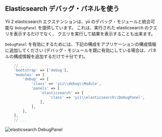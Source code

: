 Elasticsearch デバッグ・パネルを使う
------------------------------------

Yii 2 elasticsearch エクステンションは、yii のデバッグ・モジュールと統合可能な `DebugPanel` を提供しています。
これは、実行された elasticsearch のクエリを表示するだけでなく、
クエリを実行して結果を表示することも出来ます。

`DebugPanel` を有効にするためには、下記の構成をアプリケーションの構成情報に追加してください
(デバッグ・モジュールを既に有効にしている場合は、パネルの構成情報を追加するだけで十分です)。

```php
    // ...
    'bootstrap' => ['debug'],
    'modules' => [
        'debug' => [
            'class' => 'yii\\debug\\Module',
            'panels' => [
                'elasticsearch' => [
                    'class' => 'yii\\elasticsearch\\DebugPanel',
                ],
            ],
        ],
    ],
    // ...
```

![elasticsearch DebugPanel](images/debug.png)
